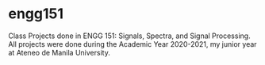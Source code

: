 # engg151
Class Projects done in ENGG 151: Signals, Spectra, and Signal Processing. All projects were done during the Academic Year 2020-2021, my junior year at Ateneo de Manila University.
